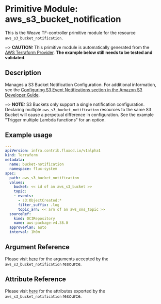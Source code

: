 
# Primitive Module: aws_s3_bucket_notification

This is the Weave TF-controller primitive module for the resource `aws_s3_bucket_notification`.

~> **CAUTION:** This primitive module is automatically generated from the [AWS Terraform Provider](https://registry.terraform.io/providers/hashicorp/aws/latest/docs/resources/s3_bucket_notification). **The example below still needs to be tested and validated**.

## Description

Manages a S3 Bucket Notification Configuration. For additional information, see the [Configuring S3 Event Notifications section in the Amazon S3 Developer Guide](https://docs.aws.amazon.com/AmazonS3/latest/dev/NotificationHowTo.html).

~> **NOTE:** S3 Buckets only support a single notification configuration. Declaring multiple `aws_s3_bucket_notification` resources to the same S3 Bucket will cause a perpetual difference in configuration. See the example "Trigger multiple Lambda functions" for an option.

## Example usage

```yaml
---
apiVersion: infra.contrib.fluxcd.io/v1alpha1
kind: Terraform
metadata:
  name: bucket-notification
  namespace: flux-system
spec:
  path: aws_s3_bucket_notification
  values:
    bucket: << id of an aws_s3_bucket >>
    topic:
    - events:
      - s3:ObjectCreated:*
      filter_suffix: .log
      topic_arn: << arn of an aws_sns_topic >>
  sourceRef:
    kind: OCIRepository
    name: aws-package-v4.38.0
  approvePlan: auto
  interval: 1h0m
```

## Argument Reference

Please visit [here](https://registry.terraform.io/providers/hashicorp/aws/latest/docs/resources/s3_bucket_notification#argument-reference) for the arguments accepted by the `aws_s3_bucket_notification` resource.

## Attribute Reference

Please visit [here](https://registry.terraform.io/providers/hashicorp/aws/latest/docs/resources/s3_bucket_notification#attributes-reference) for the attributes exported by the `aws_s3_bucket_notification` resource.
